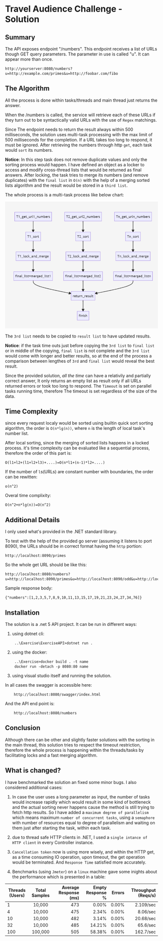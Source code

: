 Travel Audience Challenge - Solution
============================

Summary
----

The API exposes endpoint "/numbers". This endpoint receives a list of URLs 
though GET query parameters. The parameter in use is called "u". It can appear 
more than once.

	http://yourserver:8080/numbers?u=http://example.com/primes&u=http://foobar.com/fibo
The Algorithm
-----
All the process is done within tasks/threads and main thread just returns the answer.

When the /numbers is called, the service will retrieve each of these URLs if 
they turn out to be syntactically valid URLs with the use of `Regex` matchings.


Since The endpoint needs to return the result always 
within 500 milliseconds, the solution uses multi-task processing with the max limit of 500 milliseconds for the completion. If a URL takes too long to respond, it must be ignored.
 After retrieving the numbers through http `get`, each task would `sort` its numbers.

**Notice**: In this step task does not remove duplicate values and only the sorting process would happen.
I have defined an object as a locker to access and modify cross-thread lists that would be returned as final answers. 
After locking, the task tries to merge its numbers (and remove duplicates) with the `final list` in `O(n)` with the help of a merging sorted lists algorithm and the result would be stored in a `third list`.

The whole process is a multi-task process like below chart:

![alt text](https://raw.githubusercontent.com/Dowlatabadi/Travel/master/Exercise/Capture.PNG)

The `3rd list` needs to be copied to `result list` to have updated results.

**Notice**: if the task time outs just before copying the `3rd list` to `final list` or in middle of the copying, `final list` is not complete and the `3rd list` would come with longer and better results, so at the end of the process a comparison between lengthes of `3rd` and `final list` would reveal the best result.



Since the provided solution, *all the time* can have a relativily and partially correct answer, It only returns an empty list as result only if all URLs returned errors or took too long to respond.
The `Timeout` is set on parallel tasks running time, therefore The timeout is set regardless of 
the size of the data.





Time Complexity
---------------------
since every request localy would be sorted using builtin quick sort sorting algorithm, the order is `O(n*lg(n))`, where `n` is the length of local task's number list. 


After local sorting, since the merging of sorted lists happens in a locked process. it's time complexity can be evaluated like a sequential process, therefore the order of this part is:
    
    O(l1+l2+(l1+l2+l3)+....)=O(n*l1+(n-1)*l2+....)

If the number of `l`s(URLs) are constant number with boundaries, the order can be rewitten:

    o(n^2)

Overal time complixity:

    O(n^2+n*lg(n))=O(n^2)


Additional Details
---------------------

I only used what's provided in the .NET 
standard library. 

To test with the help of the provided go server (assuming it listens to port 8090), the URLs should be in correct format having the `http` portion:

    http://localhost:8090/primes

So the whole get URL should be like this:

    http://localhost:8080/numbers?u=http://localhost:8090/primes&u=http://localhost:8090/odd&u=http://localhost:8090/rand&u=http://localhost:8090/fibo

Sample response body:

    {"numbers":[1,2,3,5,7,8,9,10,11,13,15,17,19,21,23,24,27,34,76]}

Installation
--------
The solution is a .net 5 API project. It can be run in different ways:

1. using dotnet cli: 
 
        ..\Exercise\ExerciseAPI>dotnet run .
2. using the docker:
  
        ..\Exercise>docker build . -t name
        docker run -detach -p 8080:80 name
3. using visual studio itself and running the solution.

In all cases the swagger is accessible here:

        http://localhost:8080/swagger/index.html
    
And the API end point is:

        http://localhost:8080/numbers

  
Conclusion
--------

 Although there can be other and slightly faster solutions with the sorting in the main thread, this solution tries to respect the timeout restriction, therefore the whole process is happening within the threads/tasks by facilitating locks and a fast merging algorithm.


 What is changed?
 ---------

 I have benchmarked the solution an fixed some minor bugs. I also considered additional cases:

 1. In case the user uses a long parameter as input, the number of tasks would increase rapidly which would result in some kind of bottleneck and the actual sorting never happens cause the method is still trying to fetch http results.
 So I have added a `maximum degree of parallelism` which means maximum `number of concurrent tasks`, using a `semaphore` with number of resources equal to degree of parallelism and waiting on them just after starting the task, within each task.

 2. due to thread safe HTTP clients in .NET, I used a `single intance of HTTP client` in every Controller instance.

 3. `Cancellation token` now is using more wisely, and within the HTTP get, as a time consuming IO operation, upon timeout, the get operation would be terminated. And `Response Time` satisfied more accurately.

 4. Benchmarks (using `Jmeter`) on a `linux` machine gave some inights about the performance which is presented in a table:

   | Threads (Users)  |  Total Samples  | Average Response (ms)        | Empty Response %          | Errors  | Throughput (Reqs/s)  | 
| ------------- |:-------------:| -----:|-----:| -----:|-----:|
| 1      | 10,000 | 473 | 0.00% | 0.00% | 2.109/sec |
| 4     | 10,000   | 475 | 2.34% | 0.00% | 8.06/sec |
| 10 | 10,000      | 482 | 3.14% | 0.00% | 20.68/sec |
| 32 | 10,000      | 485 | 14.21% | 0.00% | 65.6/sec |
| 100 | 100,000      | 505 | 58.38% | 0.00% | 162.7/sec |







